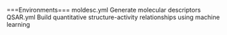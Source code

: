===Environments===
moldesc.yml    Generate molecular descriptors
QSAR.yml       Build quantitative structure-activity relationships using machine learning
